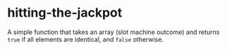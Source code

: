 # hitting-the-jackpot

A simple function that takes an array (slot machine outcome) and returns `true` if all elements are identical, and `false` otherwise. 
